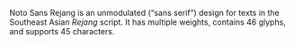 Noto Sans Rejang is an unmodulated (“sans serif”) design for texts in the Southeast Asian _Rejang_ script. It has multiple weights, contains 46 glyphs, and supports 45 characters.